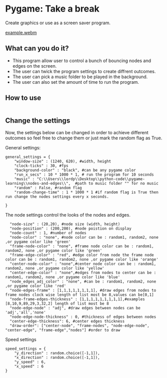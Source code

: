 # Pygame: Take a break 
Create graphics or use as a screen saver program.<br>

[example.webm](https://github.com/ip-repo/python/assets/123945379/f4cdab24-ad98-4052-87e7-35d96de5305c)


## What can you do it?
- This program allow user to control a bunch of bouncing nodes and edges on the screen.
- The user can twick the program settings to create diffrent outcomes.
- The user can pick a music folder to be played in the background.
- The user can also set the amount of time to run the program.
## How to use
```
```
## Change the settings
Now, the settings below can be changed in order to achieve different outcomes so feel free to change them or just mark the random flag as True.

General settings:
```console
general_settings = {
    "window-size" : (1240, 620), #width, height
    "clock-ticks" : 30, #fps
    "background-color" : "black", #can be any pygame color
    "run_x_secs" : 10 * 1000 * 1, # run the program for 10 seconds
    "music" : "C:\\Users\\lordp\\Desktop\\python-code\\pygame-learning\\nodes-and-edges\\",  #path to music folder "" for no music
    "random" : False, #random flag
    "random-change-time" : 1 * 1000 * 1 #if random flag is True then run change the nodes settings every x seconds.
    
}
```
The node settings control the looks of the nodes and edges.
```console
  "node-size" : (20,20), #node size (width, height)
  "node-position" : (200,200), #node poistion on display
  "node-count" : 1, #number of nodes
  "node-color" : "none", #node color can be : random1, random2, none ,or pygame color like 'green'
  "frame-node-color" : "none", #frame node color can be : random1, random2, none ,or pygame color like 'green'
  "frame-edge-color" : "red", #edge color from node the frame node color can be : random1, random2, none ,or pygame color like 'orange'
  "center-node-color" : "none",#center node color can be : random1, random2, none ,or pygame color like 'yellow'
  "center-edge-color" : "none",#edges from nodes to center can be : random1, random2, none ,or pygame color like 'blue'
  "node_edges_adj_color" : "none", #can be : random1, random2, none ,or pygame color like 'red'
  "node-edges-frame" : [1,1,1,1,1,1,1,1], #draw edges from nodes to frame nodes clock wise length of list most be 8,values can be[0,1]
  "node-frame-edges-thickness" : [1,1,1,1,1,1,1,1,1],#examples [8,10,9,89,29,3,32,2] length of list most be 8
  "node-edge-node" : "adj", #draw edges between nodes can be 'adj','all','none'
  "node-edge-node-thickness" : 0, #thickness of edges between nodes
  "center-edge-thickness": 6, #center edges thickness
  "draw-order": ["center-node", "frame-nodes", "node-edge-node", "center-edge", "frame-edge","nodes"] #order to draw
```

Speed settings

```console
speed_settings = {
  	"y_direction" : random.choice([-1,1]),
	"x_direction" : random.choice([-1,1]),
	"y_speed" : 6,
	"x_speed" : 6
}

```

